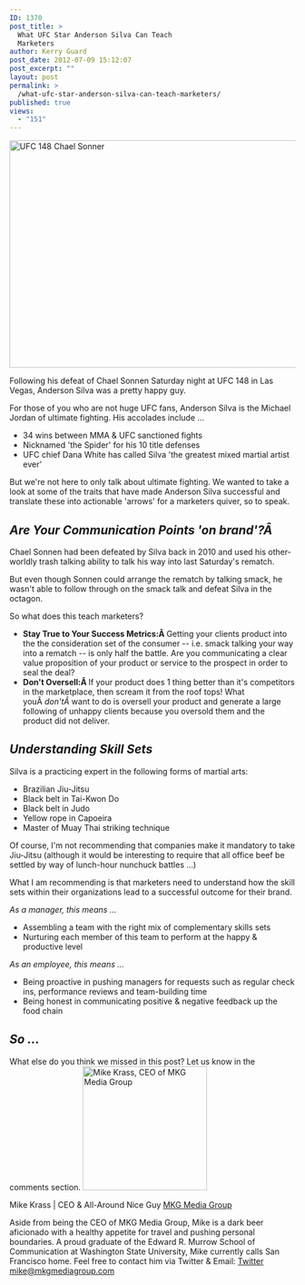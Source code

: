 ```yaml
---
ID: 1370
post_title: >
  What UFC Star Anderson Silva Can Teach
  Marketers
author: Kerry Guard
post_date: 2012-07-09 15:12:07
post_excerpt: ""
layout: post
permalink: >
  /what-ufc-star-anderson-silva-can-teach-marketers/
published: true
views:
  - "151"
---
```

<img class="aligncenter size-full wp-image-1371" title="Anderson Silva" src="http://mkgmediagroup.com/wp-content/uploads/2012/07/1341733793_4243_Silva.jpeg" alt="UFC 148 Chael Sonner" width="600" height="400" />

Following his defeat of Chael Sonnen Saturday night at UFC 148 in Las Vegas, Anderson Silva was a pretty happy guy.

For those of you who are not huge UFC fans, Anderson Silva is the Michael Jordan of ultimate fighting. His accolades include ...
<ul>
	<li>34 wins between MMA &amp; UFC sanctioned fights</li>
	<li>Nicknamed 'the Spider' for his 10 title defenses</li>
	<li>UFC chief Dana White has called Silva 'the greatest mixed martial artist ever'</li>
</ul>
But we're not here to only talk about ultimate fighting. We wanted to take a look at some of the traits that have made Anderson Silva successful and translate these into actionable 'arrows' for a marketers quiver, so to speak.
<h2><em>Are Your Communication Points 'on brand'?Â </em></h2>
Chael Sonnen had been defeated by Silva back in 2010 and used his other-worldly trash talking ability to talk his way into last Saturday's rematch.

But even though Sonnen could arrange the rematch by talking smack, he wasn't able to follow through on the smack talk and defeat Silva in the octagon.

So what does this teach marketers?
<ul>
	<li><strong>Stay True to Your Success Metrics:Â </strong>Getting your clients product into the the consideration set of the consumer -- i.e. smack talking your way into a rematch -- is only half the battle. Are you communicating a clear value proposition of your product or service to the prospect in order to seal the deal?</li>
	<li><strong>Don't Oversell:Â </strong>If your product does 1 thing better than it's competitors in the marketplace, then scream it from the roof tops! What youÂ <em>don'tÂ </em>want to do is oversell your product and generate a large following of unhappy clients because you oversold them and the product did not deliver.</li>
</ul>
<h2><em>Understanding Skill Sets</em></h2>
Silva is a practicing expert in the following forms of martial arts:
<ul>
	<li>Brazilian Jiu-Jitsu</li>
	<li>Black belt in Tai-Kwon Do</li>
	<li>Black belt in Judo</li>
	<li>Yellow rope in Capoeira</li>
	<li>Master of Muay Thai striking technique</li>
</ul>
Of course, I'm not recommending that companies make it mandatory to take Jiu-Jitsu (although it would be interesting to require that all office beef be settled by way of lunch-hour nunchuck battles ...)

What I am recommending is that marketers need to understand how the skill sets within their organizations lead to a successful outcome for their brand.

<em>As a manager, this means ...</em>
<ul>
	<li>Assembling a team with the right mix of complementary skills sets</li>
	<li>Nurturing each member of this team to perform at the happy &amp; productive level</li>
</ul>
<div></div>
<div><em>As an employee, this means ...</em></div>
<div>
<ul>
	<li>Being proactive in pushing managers for requests such as regular check ins, performance reviews and team-building time</li>
	<li>Being honest in communicating positive &amp; negative feedback up the food chain</li>
</ul>
</div>
<h2><em>So ...</em></h2>
What else do you think we missed in this post? Let us know in the comments section.

<img src="http://mkgmediagroup.com/wp-content/uploads/2011/08/mk_median_bw_head.jpeg" alt="Mike Krass, CEO of MKG Media Group" width="219" height="218" class="alignleft size-full wp-image-1794" />

<span itemprop="jobTitle">Mike Krass | CEO & All-Around Nice Guy</span>
<a href="http://www.mkgmediagroup.com" itemprop="url">MKG Media Group</a>
</span>

Aside from being the CEO of MKG Media Group, Mike is a dark beer aficionado with a healthy appetite for travel and pushing personal boundaries. A proud graduate of the Edward R. Murrow School of Communication at Washington State University, Mike currently calls San Francisco home. Feel free to contact him via Twitter & Email:
<a href="http://www.twitter.com/mikekrass" itemprop="url">Twitter</a>
<a href="mailto:mike@mkgmediagroup.com" itemprop="email">mike@mkgmediagroup.com</a>
</div>